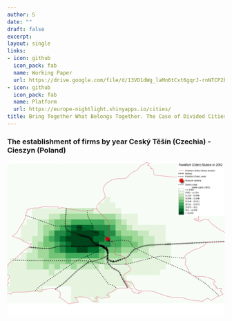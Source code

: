 ```yaml
---
author: S
date: ""
draft: false
excerpt: 
layout: single
links:
- icon: github
  icon_pack: fab
  name: Working Paper
  url: https://drive.google.com/file/d/13VD1dWg_laMn6tCxt6gqrJ-rnNTCP2bm/view?usp=sharing
- icon: github
  icon_pack: fab
  name: Platform
  url: https://europe-nightlight.shinyapps.io/cities/
title: Bring Together What Belongs Together. The Case of Divided Cities in Europe
---
```

  
### The establishment of firms by year Ceský Těšín (Czechia) - Cieszyn (Poland)

<style>
  .zoom {
    transition: transform 0.2s; /* Animation */
  }
  .zoom:hover {
    transform: scale(1.5); /* (150% zoom) */
  }
</style>

![](featured.png)

